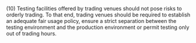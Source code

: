 (10) Testing facilities offered by trading venues should not pose risks to orderly trading. To that end, trading venues should be required to establish an adequate fair usage policy, ensure a strict separation between the testing environment and the production environment or permit testing only out of trading hours.